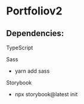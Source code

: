 # Portfoliov2

## Dependencies:
TypeScript

Sass
- yarn add sass

Storybook
- npx storybook@latest init